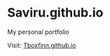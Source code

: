 # Saviru.github.io
My personal portfolio

Visit: <a href="https://Tboxfinn.github.io">Tboxfinn.github.io</a>
